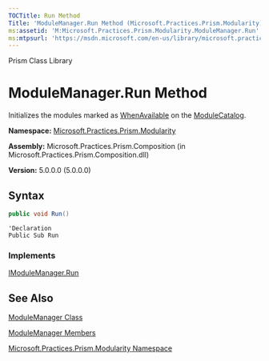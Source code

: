 ```yaml
---
TOCTitle: Run Method
Title: 'ModuleManager.Run Method (Microsoft.Practices.Prism.Modularity)'
ms:assetid: 'M:Microsoft.Practices.Prism.Modularity.ModuleManager.Run'
ms:mtpsurl: 'https://msdn.microsoft.com/en-us/library/microsoft.practices.prism.modularity.modulemanager.run(v=pandp.50)'
---
```


Prism Class Library

# ModuleManager.Run Method

Initializes the modules marked as [WhenAvailable](https://msdn.microsoft.com/en-us/library/microsoft.practices.prism.modularity.initializationmode(v=pandp.50)) on the [ModuleCatalog](https://msdn.microsoft.com/en-us/library/microsoft.practices.prism.modularity.modulemanager.modulecatalog(v=pandp.50)).

**Namespace:** [Microsoft.Practices.Prism.Modularity](https://msdn.microsoft.com/en-us/library/microsoft.practices.prism.modularity(v=pandp.50))

**Assembly:** Microsoft.Practices.Prism.Composition (in Microsoft.Practices.Prism.Composition.dll)

**Version:** 5.0.0.0 (5.0.0.0)

## Syntax

```C#
public void Run()
```

```VB
'Declaration
Public Sub Run
```

### Implements

[IModuleManager.Run](https://msdn.microsoft.com/en-us/library/microsoft.practices.prism.modularity.imodulemanager.run(v=pandp.50))

## See Also

[ModuleManager Class](https://msdn.microsoft.com/en-us/library/microsoft.practices.prism.modularity.modulemanager(v=pandp.50))

[ModuleManager Members](https://msdn.microsoft.com/en-us/library/microsoft.practices.prism.modularity.modulemanager_members(v=pandp.50))

[Microsoft.Practices.Prism.Modularity Namespace](https://msdn.microsoft.com/en-us/library/microsoft.practices.prism.modularity(v=pandp.50))
